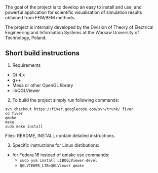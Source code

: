The goal of the project is to develop an easy to install and use, and powerful application for scientific visualisation of simulation results obtained from FEM/BEM methods.

The project is internally developed by the Division of Theory of Electrical Engineering and Information Systems at the Warsaw University of Technology, Poland.


## Short build instructions ##

1. Requirements
  * Qt 4.x
  * g++
  * Mesa or other OpenGL library
  * libQGLViewer
2. To build the project simply run following commands:
```
svn checkout https://fiver.googlecode.com/svn/trunk/ fiver
cd fiver
qmake
make
sudo make install
```
Files: README, INSTALL contain detailed instructions.

3. Specific instructions for Linux distibutions:
  * for Fedora 16 instead of qmake use commands:
    * `sudo yum install LIBQGLViewer-devel`
    * `QGLVIEWER_LIB=QGLViewer qmake`